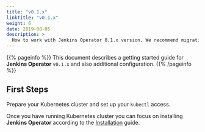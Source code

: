 ```yaml
---
title: "v0.1.x"
linkTitle: "v0.1.x"
weight: 6
date: 2019-08-05
description: >
  How to work with Jenkins Operator 0.1.x version. We recommend migrating to a newer version.
---
```


{{% pageinfo %}}
This document describes a getting started guide for **Jenkins Operator** `v0.1.x` and also additional configuration.
{{% /pageinfo %}}

## First Steps

Prepare your Kubernetes cluster and set up your `kubectl` access.

Once you have running Kubernetes cluster you can focus on installing **Jenkins Operator** according to the [Installation](/docs/installation/) guide.
